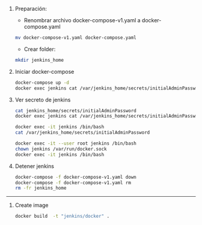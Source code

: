 1. Preparación:
    * Renombrar archivo docker-compose-v1.yaml a docker-compose.yaml

    ```bash
    mv docker-compose-v1.yaml docker-compose.yaml
    ```
    
    * Crear folder: 

    ```bash
    mkdir jenkins_home
    ```

1. Iniciar docker-compose
    ```bash
    docker-compose up -d
    docker exec jenkins cat /var/jenkins_home/secrets/initialAdminPassword
    ```

1. Ver secreto de jenkins
    ```bash
    cat jenkins_home/secrets/initialAdminPassword
    docker exec jenkins cat /var/jenkins_home/secrets/initialAdminPassword
    
    docker exec -it jenkins /bin/bash
    cat /var/jenkins_home/secrets/initialAdminPassword
    ```


    ```bash         
    docker exec -it --user root jenkins /bin/bash
    chown jenkins /var/run/docker.sock
    docker exec -it jenkins /bin/bash
    ``` 


1. Detener jenkins
    ```bash
    docker-compose -f docker-compose-v1.yaml down
    docker-compose -f docker-compose-v1.yaml rm
    rm -fr jenkins_home
    ```

------

1. Create image
    ```bash   
   docker build  -t "jenkins/docker" .
    ```
